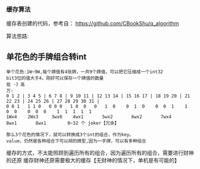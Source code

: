 ### 缓存算法

缓存表创建的代码，参考自：
https://github.com/CBookShu/q_algorithm 

算法思路:
## 单花色的手牌组合转int
    单个花色:1W~9W,每个牌值有4张牌，一共9个牌值，可以把它压缩成一个int32
    bit3位的值大于4，刚好可以保存一个牌值的数量
    低 -》高
    万:
    0 1 2 | 3 4 5 | 6 7 8 | 9 10 11 | 12 13 14 | 15 16 17 | 18 19 20 | 21 22 23 | 24 25 26 | 27 28 29 30 31 |
    0 0 1   1 1 0   0 0 0   1 0  0   0   1  0    0  1  0    0  0  1    1  0  0    0  0  0    1  1  1  1  1 
    1Wx4    2Wx3     3wx0    4wx1       5wx2       6wx2       7wx4       8wx1       8wx1        0~32 个 joker【冗余】

    那么3个花色的情况下，就可以转换成3个int的组合，作为key。
    value，仍然是各种组合下可以胡的牌型,因为一手牌，可以有多种组合


缓存的方式，不太能照顾到遍历所有的组合，因为遍历所有的组合，需要进行财神的还原
缓存财神还原需要极大的缓存【无财神的情况下，单机是有可能的】